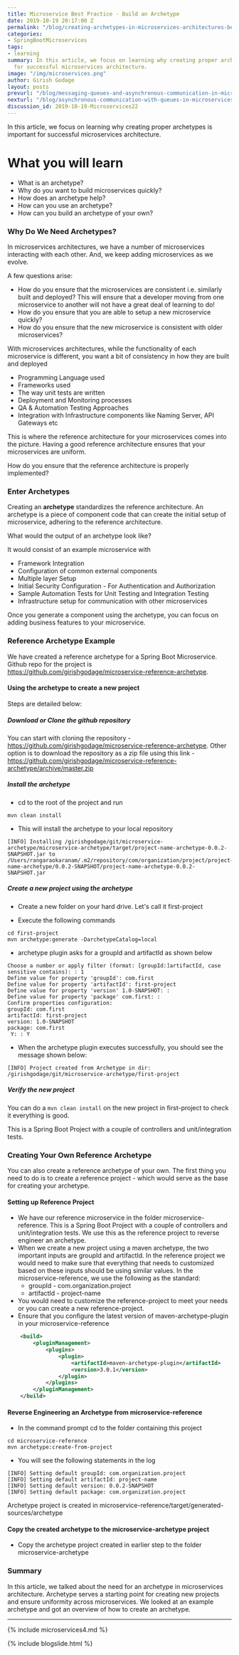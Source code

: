 ```yaml
---
title: Microservice Best Practice - Build an Archetype
date: 2019-10-19 20:17:00 Z
permalink: "/blog/creating-archetypes-in-microservices-architectures-best-practices"
categories:
- SpringBootMicroservices
tags:
- learning
summary: In this article, we focus on learning why creating proper archetypes is important
  for successful microservices architecture.
image: "/img/microservices.png"
author: Girish Godage
layout: posts
prevurl: "/blog/messaging-queues-and-asynchronous-communication-in-microservices"
nexturl: "/blog/asynchronous-communication-with-queues-in-microservices"
discussion_id: 2019-10-19-Microservices22
---
```


In this article, we focus on learning why creating proper archetypes is important for successful microservices architecture. 

# What you will learn
- What is an archetype?
- Why do you want to build microservices quickly?
- How does an archetype help?
- How can you use an archetype?
- How can you build an archetype of your own?

### Why Do We Need Archetypes?

In microservices architectures, we have a number of microservices interacting with each other. And, we keep adding microservices as we evolve.

A few questions arise:
- How do you ensure that the microservices are consistent i.e. similarly built and deployed? This will ensure that a developer moving from one microservice to another will not have a great deal of learning to do!
- How do you ensure that you are able to setup a new microservice quickly?
- How do you ensure that the new microservice is consistent with older microservices?

 With microservices architectures, while the functionality of each microservice is different, you want a bit of consistency in how they are built and deployed
 - Programming Language used
 - Frameworks used
 - The way unit tests are written
 - Deployment and Monitoring processes
 - QA & Automation Testing Approaches
 - Integration with Infrastructure components like Naming Server, API Gateways etc

This is where the reference architecture for your microservices comes into the picture. Having a good reference architecture ensures that your microservices are uniform. 

How do you ensure that the reference architecture is properly implemented? 

### Enter Archetypes

Creating an **archetype** standardizes the reference architecture. An archetype is a piece of component code that can create the initial setup of microservice, adhering to the reference architecture. 

What would the output of an archetype look like? 

It would consist of an example microservice with
* Framework Integration
* Configuration of common external components
* Multiple layer Setup
* Initial Security Configuration - For Authentication and Authorization
* Sample Automation Tests for Unit Testing and Integration Testing
* Infrastructure setup for communication with other microservices

Once you generate a component using the archetype, you can focus on adding business features to your microservice.

### Reference Archetype Example

We have created a reference archetype for a Spring Boot Microservice. Github repo for the project is https://github.com/girishgodage/microservice-reference-archetype.

#### Using the archetype to create a new project

Steps are detailed below:

##### Download or Clone the github repository 

 You can start with cloning the repository - https://github.com/girishgodage/microservice-reference-archetype. Other option is to download the repository as a zip file using this link - https://github.com/girishgodage/microservice-reference-archetype/archive/master.zip

##### Install the archetype

- cd to the root of the project and run 

```
mvn clean install
```

- This will install the archetype to your local repository

```
[INFO] Installing /girishgodage/git/microservice-archetype/microservice-archetype/target/project-name-archetype-0.0.2-SNAPSHOT.jar to /Users/rangaraokaranam/.m2/repository/com/organization/project/project-name-archetype/0.0.2-SNAPSHOT/project-name-archetype-0.0.2-SNAPSHOT.jar
```

##### Create a new project using the archetype

- Create a new folder on your hard drive. Let's call it first-project

- Execute the following commands

```
cd first-project
mvn archetype:generate -DarchetypeCatalog=local
```

- archetype plugin asks for a groupId and artifactId as shown below

```
Choose a number or apply filter (format: [groupId:]artifactId, case sensitive contains): : 1
Define value for property 'groupId': com.first
Define value for property 'artifactId': first-project
Define value for property 'version' 1.0-SNAPSHOT: : 
Define value for property 'package' com.first: : 
Confirm properties configuration:
groupId: com.first
artifactId: first-project
version: 1.0-SNAPSHOT
package: com.first
 Y: : Y
```
- When the archetype plugin executes successfully, you should see the message shown below:

```
[INFO] Project created from Archetype in dir: /girishgodage/git/microservice-archetype/first-project
```

##### Verify the new project

You can do a ```mvn clean install``` on the new project in first-project to check it everything is good.

This is a Spring Boot Project with a couple of controllers and unit/integration tests. 

### Creating Your Own Reference Archetype

You can also create a reference archetype of your own. The first thing you need to do is to create a reference project - which would serve as the base for creating your archetype. 

#### Setting up Reference Project

- We have our reference microservice in the folder microservice-reference. This is a Spring Boot Project with a couple of controllers and unit/integration tests. We use this as the reference project to reverse engineer an archetype. 
- When we create a new project using a maven archetype, the two important inputs are groupId and artifactId. In the reference project we would need to make sure that everything that needs to customized based on these inputs should be using similar values. In the microservice-reference, we use the following as the standard:
     - groupId - com.organization.project 
     - artifactId - project-name
- You would need to customize the reference-project to meet your needs or you can create a new reference-project.
- Ensure that you configure the latest version of maven-archetype-plugin in your microservice-reference 

```xml
	<build>
		<pluginManagement>
			<plugins>
				<plugin>
					<artifactId>maven-archetype-plugin</artifactId>
					<version>3.0.1</version>
				</plugin>
			</plugins>
		</pluginManagement>
	</build>
```

#### Reverse Engineering an Archetype from microservice-reference
- In the command prompt cd to the folder containing this project

```
cd microservice-reference
mvn archetype:create-from-project
```

- You will see the following statements in the log

```
[INFO] Setting default groupId: com.organization.project
[INFO] Setting default artifactId: project-name
[INFO] Setting default version: 0.0.2-SNAPSHOT
[INFO] Setting default package: com.organization.project
```

Archetype project is created in microservice-reference/target/generated-sources/archetype

#### Copy the created archetype to the microservice-archetype project

- Copy the archetype project created in earlier step to the folder microservice-archetype

### Summary

In this article, we talked about the need for an archetype in microservices architecture. Archetype serves a starting point for creating new projects and ensure uniformity across microservices. We looked at an example archetype and got an overview of how to create an archetype. 

---
{% include microservices4.md %}

{% include blogslide.html %}

